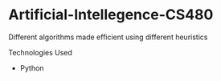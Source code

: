 # Artificial-Intellegence-CS480

Different algorithms made efficient using different heuristics

Technologies Used
  - Python
